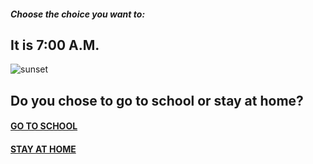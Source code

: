 ##### Choose the choice you want to:

## It is 7:00 A.M.
![sunset](https://www.google.com/url?sa=i&source=images&cd=&ved=2ahUKEwilwvSAw7_mAhWinuAKHcPOD30QjRx6BAgBEAQ&url=https%3A%2F%2Fprojectauthenticity.org%2F2017%2F10%2F07%2F5-reasons-to-schedule-your-first-date-at-7-am-in-the-morning-and-not-at-7-pm-in-the-evening%2F&psig=AOvVaw2Y0nq1gldXMd7kCMXet3hC&ust=1576769680759954)
## Do you chose to go to school or stay at home?

#### [GO TO SCHOOL]()

#### [STAY AT HOME]()